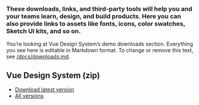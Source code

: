 ### These downloads, links, and third-party tools will help you and your teams learn, design, and build products. Here you can also provide links to assets like fonts, icons, color swatches, Sketch UI kits, and so on.

You’re looking at Vue Design System’s demo downloads section. Everything you see here is editable in Markdown format. To change or remove this text, see [/docs/downloads.md](https://github.com/viljamis/vue-design-system/blob/master/docs/downloads.md).

## Vue Design System (zip)

* [Download latest version](https://github.com/viljamis/vue-design-system/archive/master.zip)
* [All versions](https://github.com/viljamis/vue-design-system/releases)
